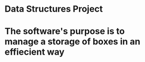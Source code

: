 # Data Structures Project
# The software's purpose is to manage a storage of boxes in an effiecient way
